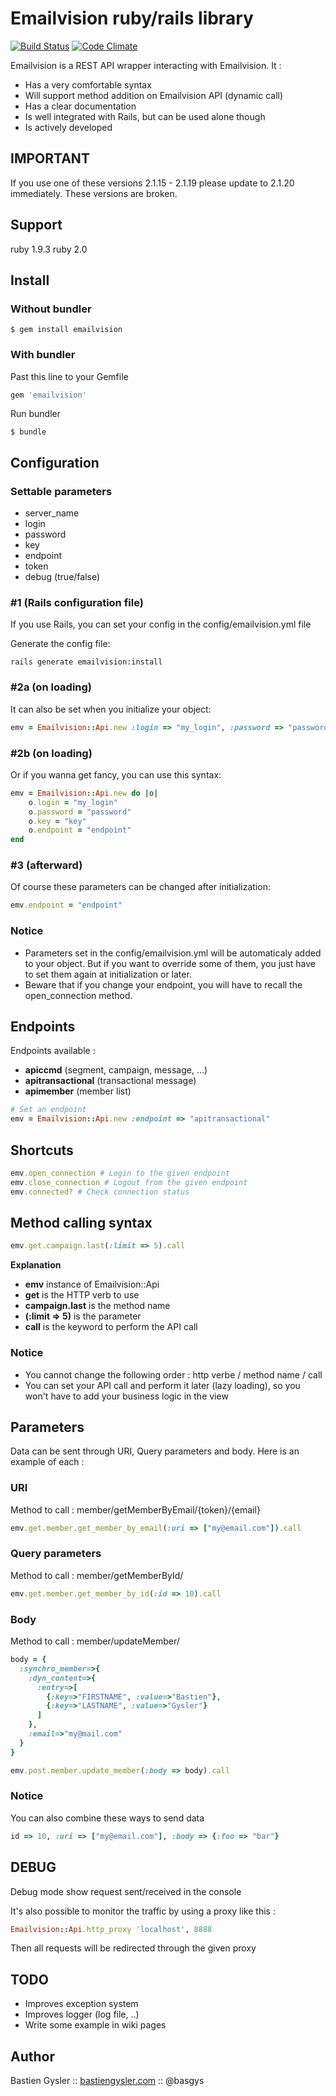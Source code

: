 Emailvision ruby/rails library
==============================

[![Build Status](https://secure.travis-ci.org/basgys/emailvision.png)](http://travis-ci.org/basgys/emailvision) [![Code Climate](https://codeclimate.com/github/basgys/emailvision.png)](https://codeclimate.com/github/basgys/emailvision)

Emailvision is a REST API wrapper interacting with Emailvision. It :

* Has a very comfortable syntax
* Will support method addition on Emailvision API (dynamic call)
* Has a clear documentation
* Is well integrated with Rails, but can be used alone though
* Is actively developed

IMPORTANT
---------

If you use one of these versions 2.1.15 - 2.1.19 please update to 2.1.20 immediately. These versions are broken.

Support
-------

ruby 1.9.3
ruby 2.0

Install
-------

### Without bundler

```shell
$ gem install emailvision
```

### With bundler

Past this line to your Gemfile

```ruby
gem 'emailvision'
```

Run bundler

```shell
$ bundle
```

Configuration
-------------

### Settable parameters
 * server_name
 * login
 * password
 * key
 * endpoint
 * token
 * debug (true/false)

### #1 (Rails configuration file)
If you use Rails, you can set your config in the config/emailvision.yml file

Generate the config file:

```shell
rails generate emailvision:install
```

### #2a (on loading)
It can also be set when you initialize your object:

```ruby
emv = Emailvision::Api.new :login => "my_login", :password => "password", :key => "key", :endpoint => "endpoint"
```

### #2b (on loading)
Or if you wanna get fancy, you can use this syntax:

```ruby
emv = Emailvision::Api.new do |o|
	o.login = "my_login"
	o.password = "password"
	o.key = "key"
	o.endpoint = "endpoint"
end
```

### #3 (afterward)
Of course these parameters can be changed after initialization:

```ruby
emv.endpoint = "endpoint"
```

### Notice
 * Parameters set in the config/emailvision.yml will be automaticaly added to your object.
   But if you want to override some of them, you just have to set them again at initialization or later.
 * Beware that if you change your endpoint, you will have to recall the open_connection method.


Endpoints
---------

Endpoints available :

 * <b>apiccmd</b> (segment, campaign, message, ...)
 * <b>apitransactional</b> (transactional message)
 * <b>apimember</b> (member list)

```ruby
# Set an endpoint
emv = Emailvision::Api.new :endpoint => "apitransactional"
```
 
Shortcuts
---------

```ruby
emv.open_connection # Login to the given endpoint
emv.close_connection # Logout from the given endpoint
emv.connected? # Check connection status
```

Method calling syntax
---------------------

```ruby
emv.get.campaign.last(:limit => 5).call
```

<b>Explanation</b>

 * <b>emv</b> instance of Emailvision::Api
 * <b>get</b> is the HTTP verb to use
 * <b>campaign.last</b> is the method name
 * <b>(:limit => 5)</b> is the parameter
 * <b>call</b> is the keyword to perform the API call
 
### Notice

 * You cannot change the following order : http verbe / method name / call
 * You can set your API call and perform it later (lazy loading),
   so you won't have to add your business logic in the view

Parameters
----------

Data can be sent through URI, Query parameters and body. Here is an example of each :

### URI

Method to call : member/getMemberByEmail/{token}/{email}

```ruby
emv.get.member.get_member_by_email(:uri => ["my@email.com"]).call
```

### Query parameters

Method to call : member/getMemberById/

```ruby
emv.get.member.get_member_by_id(:id => 10).call
```

### Body

Method to call : member/updateMember/

```ruby
body = {
  :synchro_member=>{
    :dyn_content=>{
      :entry=>[
        {:key=>"FIRSTNAME", :value=>"Bastien"},
        {:key=>"LASTNAME", :value=>"Gysler"}
      ]
    }, 
    :email=>"my@mail.com"
  }
}

emv.post.member.update_member(:body => body).call
```

### Notice

You can also combine these ways to send data

```ruby
id => 10, :uri => ["my@email.com"], :body => {:foo => "bar"}
```
   
DEBUG   
-----

Debug mode show request sent/received in the console

It's also possible to monitor the traffic by using a proxy like this : 

```ruby
Emailvision::Api.http_proxy 'localhost', 8888
```

Then all requests will be redirected through the given proxy
   
TODO
----

 * Improves exception system
 * Improves logger (log file, ..)
 * Write some example in wiki pages

Author
------

Bastien Gysler :: [bastiengysler.com](http://www.bastiengysler.com/) :: @basgys